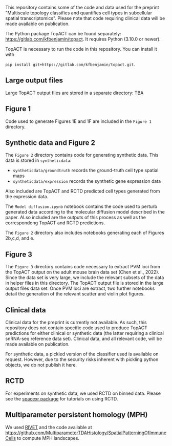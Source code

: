 This repository contains some of the code and data used for the preprint "Multiscale topology classifies and quantifies cell types in subcellular spatial transcriptomics". Please note that code requiring clinical data will be made available on publication.

The Python package TopACT can be found separately: https://gitlab.com/kfbenjamin/topact. It requires Python (3.10.0 or newer).

TopACT is necessary to run the code in this repository. You can install it with

```pip install git+https://gitlab.com/kfbenjamin/topact.git```.

## Large output files

Large TopACT output files are stored in a separate directory: TBA

## Figure 1

Code used to generate Figures 1E and 1F are included in the `Figure 1` directory.

## Synthetic data and Figure 2

The `Figure 2` directory contains code for generating synthetic data. This data is stored in `syntheticdata`:

- `syntheticdata/groundtruth` records the ground-truth cell type spatial maps
- `syntheticdata/expression` records the synthetic gene expression data

Also included are TopACT and RCTD predicted cell types generated from the expression data.

The `Model diffusion.ipynb` notebook contains the code used to perturb generated data according to the molecular diffusion model described in the paper. ALso included are the outputs of this process as well as the correspondong TopACT and RCTD predictions.

The `Figure 2` directory also includes notebooks generating each of Figures 2b,c,d, and e.

## Figure 3

The `Figure 3` directory contains code necessary to extract PVM loci from the TopACT output on the adult mouse brain data set (Chen et al., 2022). Since the data set is very large, we include the relevant subsets of the data in helper files in this directory. The TopACT output file is stored in the large output files data set. Once PVM loci are extract, two further notebooks detail the generation of the relevant scatter and violin plot figures.

## Clinical data

Clinical data for the preprint is currently not available. As such, this repository does not contain specific code used to produce TopACT predictions for either clinical or synthetic data (the latter requiring a clinical snRNA-seq reference data set). Clinical data, and all relevant code, will be made available on publication.

For synthetic data, a pickled version of the classifier used is available on request. However, due to the security risks inherent with pickling python objects, we do not publish it here.

## RCTD

For experiments on synthetic data, we used RCTD on binned data. Please see the [spacexr package](https://github.com/dmcable/spacexr) for tutorials on using RCTD.

## Multiparameter persistent homology (MPH)

We used [RIVET](https://rivet.readthedocs.io/en/latest/) and the code available at https://github.com/MultiparameterTDAHistology/SpatialPatterningOfImmuneCells to compute MPH landscapes.
